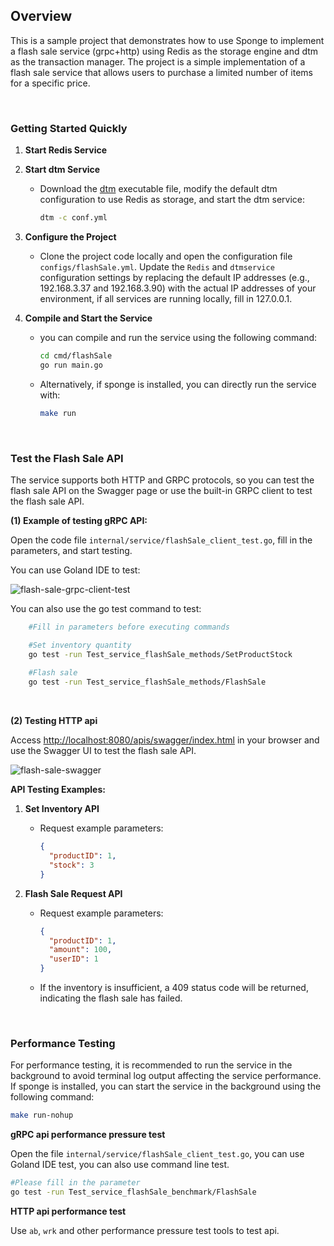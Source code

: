 
## Overview

This is a sample project that demonstrates how to use Sponge to implement a flash sale service (grpc+http) using Redis as the storage engine and dtm as the transaction manager. The project is a simple implementation of a flash sale service that allows users to purchase a limited number of items for a specific price.

<br>

### Getting Started Quickly

1. **Start Redis Service**

2. **Start dtm Service**
    - Download the [dtm](https://github.com/dtm-labs/dtm/releases/tag/v1.18.0) executable file, modify the default dtm configuration to use Redis as storage, and start the dtm service:
      ```bash
      dtm -c conf.yml
      ```

3. **Configure the Project**
    - Clone the project code locally and open the configuration file `configs/flashSale.yml`. Update the `Redis` and `dtmservice` configuration settings by replacing the default IP addresses (e.g., 192.168.3.37 and 192.168.3.90) with the actual IP addresses of your environment,  if all services are running locally, fill in 127.0.0.1.

4. **Compile and Start the Service**
    - you can compile and run the service using the following command:
      ```bash
      cd cmd/flashSale
      go run main.go
      ```
    - Alternatively, if sponge is installed, you can directly run the service with:
      ```bash
      make run
      ```

<br>

### Test the Flash Sale API

The service supports both HTTP and GRPC protocols, so you can test the flash sale API on the Swagger page or use the built-in GRPC client to test the flash sale API.

**(1) Example of testing gRPC API:**

Open the code file `internal/service/flashSale_client_test.go`, fill in the parameters, and start testing.

You can use Goland IDE to test:

![flash-sale-grpc-client-test](https://raw.githubusercontent.com/zhufuyi/sponge_examples/main/assets/flash-sale-grpc-client-test.png)

You can also use the go test command to test:

```bash
	#Fill in parameters before executing commands

	#Set inventory quantity
	go test -run Test_service_flashSale_methods/SetProductStock
	 
	#Flash sale
	go test -run Test_service_flashSale_methods/FlashSale
```

<br>

**(2) Testing HTTP api**

Access [http://localhost:8080/apis/swagger/index.html](http://localhost:8080/apis/swagger/index.html) in your browser and use the Swagger UI to test the flash sale API.

![flash-sale-swagger](https://raw.githubusercontent.com/zhufuyi/sponge_examples/main/assets/flash-sale-swagger.png)

**API Testing Examples:**

1. **Set Inventory API**
    - Request example parameters:
      ```json
      {
        "productID": 1,
        "stock": 3
      }
      ```

2. **Flash Sale Request API**
    - Request example parameters:
      ```json
      {
        "productID": 1,
        "amount": 100,
        "userID": 1
      }
      ```
    - If the inventory is insufficient, a 409 status code will be returned, indicating the flash sale has failed.

<br>

### Performance Testing

For performance testing, it is recommended to run the service in the background to avoid terminal log output affecting the service performance. If sponge is installed, you can start the service in the background using the following command:
```bash
make run-nohup
```

**gRPC api performance pressure test**

Open the file `internal/service/flashSale_client_test.go`, you can use Goland IDE test, you can also use command line test.

```bash
#Please fill in the parameter
go test -run Test_service_flashSale_benchmark/FlashSale
```

**HTTP api performance test**

Use `ab`, `wrk` and other performance pressure test tools to test api.

<br>